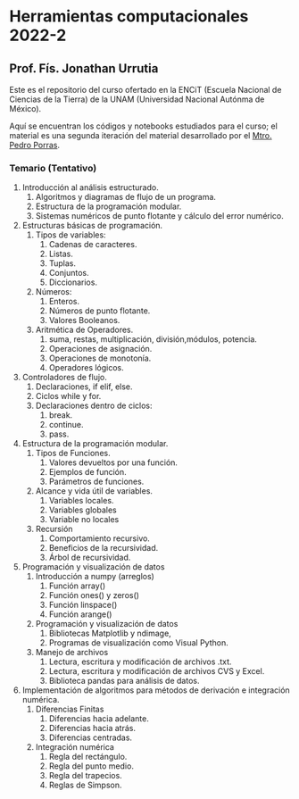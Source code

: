 # Herramientas computacionales 2022-2
## Prof. Fís. Jonathan Urrutia

Este es el repositorio del curso ofertado en la ENCiT (Escuela Nacional de Ciencias de la Tierra) de la UNAM (Universidad Nacional Autónma de México).

Aquí se encuentran los códigos y notebooks estudiados para el curso; el material es una segunda iteración del material desarrollado por el [Mtro. Pedro Porras](github-com/PPorras).


### Temario (Tentativo)

1. Introducción al análisis estructurado.
	1. Algoritmos y diagramas de flujo de un programa.
	2. Estructura de la programación modular.
	3. Sistemas numéricos de punto flotante y cálculo del error numérico.
2. Estructuras básicas de programación.
	1. Tipos de variables:
		1. Cadenas de caracteres.
		2. Listas.
		3. Tuplas.
		4. Conjuntos.
		5. Diccionarios.
	2. Números:
		1. Enteros.
		2. Números de punto flotante.
		3. Valores Booleanos.
	3. Aritmética de Operadores.
		1. suma, restas, multiplicación, división,módulos, potencia.
		2. Operaciones de asignación.
		3. Operaciones de monotonía.
		4. Operadores lógicos.
3. Controladores de flujo.
	1. Declaraciones, if elif, else.
	2. Ciclos while y for.
	3. Declaraciones dentro de ciclos:
		1. break.
		2. continue.
		3. pass.
4. Estructura de la programación modular.
	1. Tipos de Funciones.
		1. Valores devueltos por una función.
		2. Ejemplos de función.
		3. Parámetros de funciones.
	2. Alcance y vida útil de variables.
		1. Variables locales.
		2. Variables globales
		3. Variable no locales
	3. Recursión
		1. Comportamiento recursivo.
		2. Beneficios de la recursividad.
		3. Árbol de recursividad.
5. Programación y visualización de datos
	1. Introducción a numpy (arreglos)
		1. Función array()
		2. Función ones() y zeros()
		3. Función linspace()
		4. Función arange()
	2. Programación y visualización de datos
		1. Bibliotecas Matplotlib y ndimage,
		2. Programas de visualización como Visual Python.
	3. Manejo de archivos
		1. Lectura, escritura y modificación de archivos .txt.
		2. Lectura, escritura y modificación de archivos CVS y Excel.
		3. Biblioteca pandas para análisis de datos.
6. Implementación de algoritmos para métodos de derivación e integración numérica.
	1. Diferencias Finitas
		1. Diferencias hacia adelante.
		2. Diferencias hacia atrás.
		3. Diferencias centradas.
	2. Integración numérica
		1. Regla del rectángulo.
		2. Regla del punto medio.
		3. Regla del trapecios.
		4. Reglas de Simpson.


